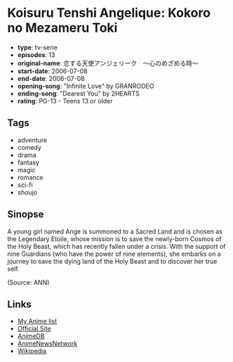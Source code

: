 # Koisuru Tenshi Angelique: Kokoro no Mezameru Toki

-   **type**: tv-serie
-   **episodes**: 13
-   **original-name**: 恋する天使アンジェリーク　～心のめざめる時～
-   **start-date**: 2006-07-08
-   **end-date**: 2006-07-08
-   **opening-song**: "Infinite Love" by GRANRODEO
-   **ending-song**: "Dearest You" by 2HEARTS
-   **rating**: PG-13 - Teens 13 or older

## Tags

-   adventure
-   comedy
-   drama
-   fantasy
-   magic
-   romance
-   sci-fi
-   shoujo

## Sinopse

A young girl named Ange is summoned to a Sacred Land and is chosen as the Legendary Etoile, whose mission is to save the newly-born Cosmos of the Holy Beast, which has recently fallen under a crisis. With the support of nine Guardians (who have the power of nine elements), she embarks on a journey to save the dying land of the Holy Beast and to discover her true self. 

(Source: ANN)

## Links

-   [My Anime list](https://myanimelist.net/anime/1578/Koisuru_Tenshi_Angelique__Kokoro_no_Mezameru_Toki)
-   [Official Site](http://www.gamecity.ne.jp/neoromance/tv/ange/)
-   [AnimeDB](http://anidb.info/perl-bin/animedb.pl?show=anime&aid=4197)
-   [AnimeNewsNetwork](http://www.animenewsnetwork.com/encyclopedia/anime.php?id=6675)
-   [Wikipedia](http://en.wikipedia.org/wiki/Angelique_%28Japanese_series%29)
